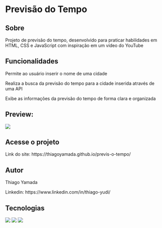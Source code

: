 <h1>Previsão do Tempo</h1>

<h2>Sobre</h2>
<p>Projeto de previsão do tempo, desenvolvido para praticar habilidades em HTML, CSS e JavaScript com inspiração em um vídeo do YouTube</p>

<h2>Funcionalidades</h2>
<p>Permite ao usuário inserir o nome de uma cidade</p>
<p>Realiza a busca da previsão do tempo para a cidade inserida através de uma API</p>
<p>Exibe as informações da previsão do tempo de forma clara e organizada</p>

<h2>Preview:</h2>
<img src="./Captura de Tela 2025-03-14 às 22.42.42.png">

<h2>Acesse o projeto</h2>
<p>Link do site: https://thiagoyamada.github.io/previs-o-tempo/</p>

<h2>Autor</h2>
<p>Thiago Yamada</p>
<p>Linkedin: https://www.linkedin.com/in/thiago-yudi/</p>

## Tecnologias
<div>
  <img src="https://img.shields.io/badge/HTML-239120?style=for-the-badge&logo=html5&logoColor=white">
  <img src="https://img.shields.io/badge/CSS-239120?&style=for-the-badge&logo=css3&logoColor=white">
  <img src="https://img.shields.io/badge/JavaScript-F7DF1E?style=for-the-badge&logo=javascript&logoColor=black">
</div>
